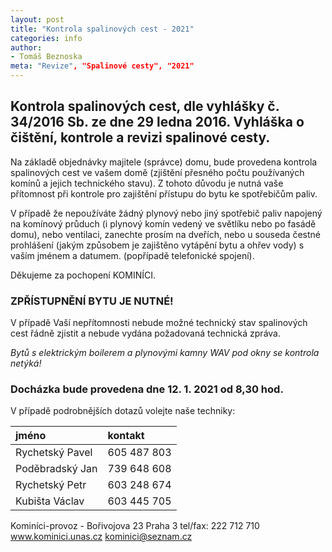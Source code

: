 ```yaml
---
layout: post
title: "Kontrola spalinových cest - 2021"
categories: info
author:
- Tomáš Beznoska
meta: "Revize", "Spalinové cesty", "2021"
---
```


## Kontrola spalinových cest, dle vyhlášky č. 34/2016 Sb. ze dne 29 ledna 2016. Vyhláška o čištění, kontrole a revizi spalinové cesty.

Na základě objednávky majitele (správce) domu, bude provedena kontrola spalinových cest ve vašem domě (zjištění přesného počtu používaných komínů a jejich technického stavu). Z tohoto důvodu je nutná vaše přítomnost při kontrole pro zajištění přístupu do bytu ke spotřebičům paliv.

V případě že nepoužíváte žádný plynový nebo jiný spotřebič paliv napojený na komínový průduch (i plynový komín vedený ve světlíku nebo po fasádě domu), nebo ventilaci, zanechte prosím na dveřích, nebo u souseda čestné prohlášení (jakým způsobem je zajištěno vytápění bytu a ohřev vody) s vaším jménem a datumem. 
(popřípadě telefonické spojení).

Děkujeme za pochopení KOMINÍCI.

### ZPŘÍSTUPNĚNÍ BYTU JE NUTNÉ!

V případě Vaší nepřítomnosti nebude možné technický stav spalinových cest řádně zjistit a nebude vydána požadovaná technická zpráva.

*Bytů s elektrickým boilerem a plynovými kamny WAV pod okny se kontrola netýká!*

### Docházka bude provedena dne **12. 1. 2021 od 8,30 hod.**

V případě podrobnějších dotazů volejte naše techniky:

jméno|kontakt
:-|:-
Rychetský Pavel|605 487 803
Poděbradský Jan|739 648 608
Rychetský Petr|603 248 674
Kubišta Václav|603 445 705

Kominíci-provoz - Bořivojova 23 Praha 3
tel/fax: 222 712 710
www.kominici.unas.cz 
kominici@seznam.cz
